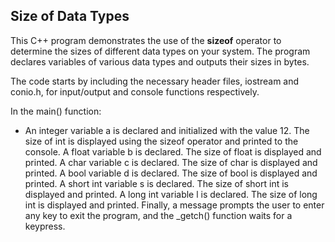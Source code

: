 ## Size of Data Types

This C++ program demonstrates the use of the **sizeof** operator to determine the sizes of different data types on your system. The program declares variables of various data types and outputs their sizes in bytes.

The code starts by including the necessary header files, iostream and conio.h, for input/output and console functions respectively.

In the main() function:

* An integer variable a is declared and initialized with the value 12.
The size of int is displayed using the sizeof operator and printed to the console.
A float variable b is declared.
The size of float is displayed and printed.
A char variable c is declared.
The size of char is displayed and printed.
A bool variable d is declared.
The size of bool is displayed and printed.
A short int variable s is declared.
The size of short int is displayed and printed.
A long int variable l is declared.
The size of long int is displayed and printed.
Finally, a message prompts the user to enter any key to exit the program, and the _getch() function waits for a keypress.
